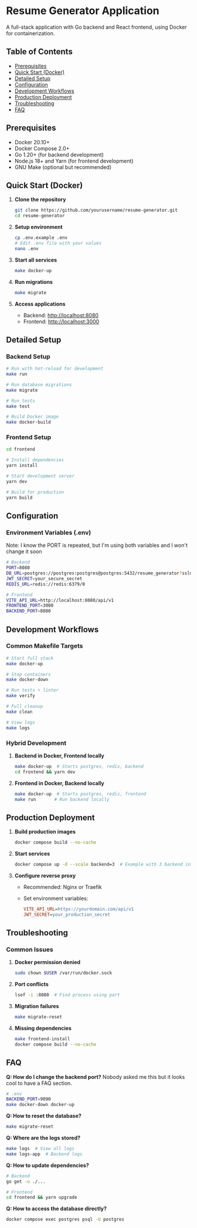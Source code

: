 # Resume Generator Application

A full-stack application with Go backend and React frontend, using Docker for containerization.

## Table of Contents

- [Prerequisites](#prerequisites)
- [Quick Start (Docker)](#quick-start-docker)
- [Detailed Setup](#detailed-setup)
- [Configuration](#configuration)
- [Development Workflows](#development-workflows)
- [Production Deployment](#production-deployment)
- [Troubleshooting](#troubleshooting)
- [FAQ](#faq)

## Prerequisites

- Docker 20.10+
- Docker Compose 2.0+
- Go 1.20+ (for backend development)
- Node.js 18+ and Yarn (for frontend development)
- GNU Make (optional but recommended)

## Quick Start (Docker)

1. **Clone the repository**

   ```bash
   git clone https://github.com/yourusername/resume-generator.git
   cd resume-generator
   ```

2. **Setup environment**

   ```bash
   cp .env.example .env
   # Edit .env file with your values
   nano .env
   ```

3. **Start all services**

   ```bash
   make docker-up
   ```

4. **Run migrations**

   ```bash
   make migrate
   ```

5. **Access applications**
   - Backend: <http://localhost:8080>
   - Frontend: <http://localhost:3000>

## Detailed Setup

### Backend Setup

```bash
# Run with hot-reload for development
make run

# Run database migrations
make migrate

# Run tests
make test

# Build Docker image
make docker-build
```

### Frontend Setup

```bash
cd frontend

# Install dependencies
yarn install

# Start development server
yarn dev

# Build for production
yarn build
```

## Configuration

### Environment Variables (.env)

Note: I know the PORT is repeated, but I'm using both variables and I won't change it soon

```bash
# Backend
PORT=8080
DB_URL=postgres://postgres:postgres@postgres:5432/resume_generator?sslmode=disable
JWT_SECRET=your_secure_secret
REDIS_URL=redis://redis:6379/0

# Frontend
VITE_API_URL=http://localhost:8080/api/v1
FRONTEND_PORT=3000
BACKEND_PORT=8080
```

## Development Workflows

### Common Makefile Targets

```bash
# Start full stack
make docker-up

# Stop containers
make docker-down

# Run tests + linter
make verify

# Full cleanup
make clean

# View logs
make logs
```

### Hybrid Development

1. **Backend in Docker, Frontend locally**

   ```bash
   make docker-up  # Starts postgres, redis, backend
   cd frontend && yarn dev
   ```

2. **Frontend in Docker, Backend locally**

   ```bash
   make docker-up  # Starts postgres, redis, frontend
   make run       # Run backend locally
   ```

## Production Deployment

1. **Build production images**

   ```bash
   docker compose build --no-cache
   ```

2. **Start services**

   ```bash
   docker compose up -d --scale backend=3  # Example with 3 backend instances
   ```

3. **Configure reverse proxy**

   - Recommended: Nginx or Traefik
   - Set environment variables:

     ```ini
     VITE_API_URL=https://yourdomain.com/api/v1
     JWT_SECRET=your_production_secret
     ```

## Troubleshooting

### Common Issues

1. **Docker permission denied**

   ```bash
   sudo chown $USER /var/run/docker.sock
   ```

2. **Port conflicts**

   ```bash
   lsof -i :8080  # Find process using port
   ```

3. **Migration failures**

   ```bash
   make migrate-reset
   ```

4. **Missing dependencies**

   ```bash
   make frontend-install
   docker compose build --no-cache
   ```

## FAQ

**Q: How do I change the backend port?**
Nobody asked me this but it looks cool to have a FAQ section.

```bash
# .env
BACKEND_PORT=9090
make docker-down docker-up
```

**Q: How to reset the database?**

```bash
make migrate-reset
```

**Q: Where are the logs stored?**

```bash
make logs  # View all logs
make logs-app  # Backend logs
```

**Q: How to update dependencies?**

```bash
# Backend
go get -u ./...

# Frontend
cd frontend && yarn upgrade
```

**Q: How to access the database directly?**

```bash
docker compose exec postgres psql -U postgres
```
